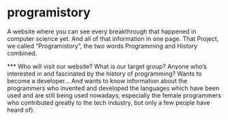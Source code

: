 # programistory

A website where you can see every breakthrough that happened in computer science yet. And all of that information in one page.
That Project, we called “Programistory”, the two words Programming and History combined.

*** Who will visit our website? What is our target group?
Anyone who’s interested in and fascinated by the history of programming? Wants to become a developer... 
And wants to know information about the programmers who invented and developed the languages which have been used and are still being used nowadays,
especially the female programmers who contributed greatly to the tech industry, but only a few people have heard of).

